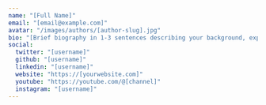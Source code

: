 ```yaml
---
name: "[Full Name]"
email: "[email@example.com]"
avatar: "/images/authors/[author-slug].jpg"
bio: "[Brief biography in 1-3 sentences describing your background, expertise, and interests. Keep it professional but personable.]"
social:
  twitter: "[username]"
  github: "[username]"
  linkedin: "[username]"
  website: "https://[yourwebsite.com]"
  youtube: "https://youtube.com/@[channel]"
  instagram: "[username]"
---
```

